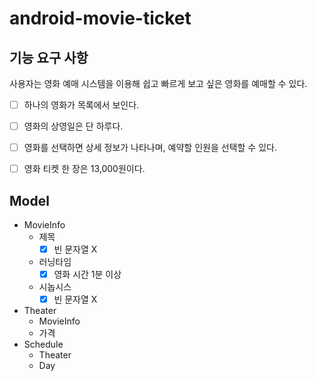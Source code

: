 # android-movie-ticket

## 기능 요구 사항
사용자는 영화 예매 시스템을 이용해 쉽고 빠르게 보고 싶은 영화를 예매할 수 있다.

- [ ] 하나의 영화가 목록에서 보인다.
- [ ] 영화의 상영일은 단 하루다.
- [ ] 영화를 선택하면 상세 정보가 나타나며, 예약할 인원을 선택할 수 있다.
- [ ] 영화 티켓 한 장은 13,000원이다.


## Model
- MovieInfo
  - 제목
    - [x] 빈 문자열 X
  - 러닝타임
    - [x] 영화 시간 1분 이상
  - 시놉시스
    - [x] 빈 문자열 X
- Theater
  - MovieInfo
  - 가격
- Schedule
  - Theater
  - Day